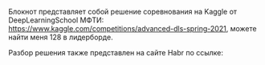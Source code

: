 Блокнот представляет собой решение соревнования на Kaggle от DeepLearningSchool МФТИ: https://www.kaggle.com/competitions/advanced-dls-spring-2021, 
можете найти меня 128 в лидерборде.

Разбор решения также представлен на сайте Habr по ссылке: 
